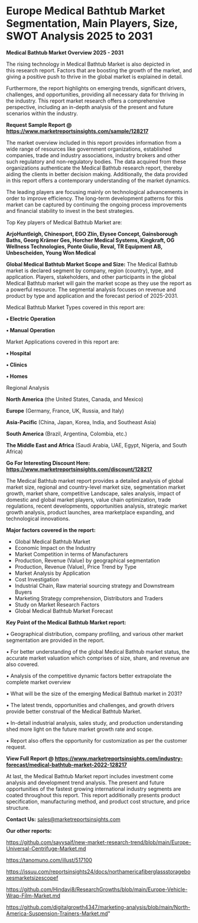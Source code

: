 # Europe Medical Bathtub Market Segmentation, Main Players, Size, SWOT Analysis 2025 to 2031

<Strong> Medical Bathtub Market Overview 2025 - 2031</strong>

The rising technology in Medical Bathtub Market is also depicted in this research report. Factors that are boosting the growth of the market, and giving a positive push to thrive in the global market is explained in detail.

Furthermore, the report highlights on emerging trends, significant drivers, challenges, and opportunities, providing all necessary data for thriving in the industry. This report market research offers a comprehensive perspective, including an in-depth analysis of the present and future scenarios within the industry.

<strong>Request Sample Report @ <a href=https://www.marketreportsinsights.com/sample/128217>https://www.marketreportsinsights.com/sample/128217</a></strong>

The market overview included in this report provides information from a wide range of resources like government organizations, established companies, trade and industry associations, industry brokers and other such regulatory and non-regulatory bodies. The data acquired from these organizations authenticate the Medical Bathtub research report, thereby aiding the clients in better decision making. Additionally, the data provided in this report offers a contemporary understanding of the market dynamics.

The leading players are focusing mainly on technological advancements in order to improve efficiency. The long-term development patterns for this market can be captured by continuing the ongoing process improvements and financial stability to invest in the best strategies.

Top Key players of Medical Bathtub Market are:

<strong>ArjoHuntleigh, Chinesport, EGO Zlín, Elysee Concept, Gainsborough Baths, Georg Krämer Ges, Horcher Medical Systems, Kingkraft, OG Wellness Technologies, Ponte Giulio, Reval, TR Equipment AB, Unbescheiden, Young Won Medical</strong>

<strong><b>Global Medical Bathtub Market Scope and Size:</b></strong>
The Medical Bathtub market is declared segment by company, region (country), type, and application. Players, stakeholders, and other participants in the global Medical Bathtub market will gain the market scope as they use the report as a powerful resource. The segmental analysis focuses on revenue and product by type and application and the forecast period of 2025-2031.

Medical Bathtub Market Types covered in this report are:

<strong>• Electric Operation

• Manual Operation</strong>

Market Applications covered in this report are:

<strong>• Hospital

• Clinics

• Homes</strong> 

Regional Analysis

<strong>North America</strong> (the United States, Canada, and Mexico)

<strong>Europe</strong> (Germany, France, UK, Russia, and Italy)

<strong>Asia-Pacific</strong> (China, Japan, Korea, India, and Southeast Asia)

<strong>South America</strong> (Brazil, Argentina, Colombia, etc.)

<strong>The Middle East and Africa</strong> (Saudi Arabia, UAE, Egypt, Nigeria, and South Africa)

<strong>Go For Interesting Discount Here: <a href=https://www.marketreportsinsights.com/discount/128217>https://www.marketreportsinsights.com/discount/128217</a></strong>

The Medical Bathtub market report provides a detailed analysis of global market size, regional and country-level market size, segmentation market growth, market share, competitive Landscape, sales analysis, impact of domestic and global market players, value chain optimization, trade regulations, recent developments, opportunities analysis, strategic market growth analysis, product launches, area marketplace expanding, and technological innovations.

<strong><b>Major factors covered in the report:</b></strong>
<ul>
  <li>Global Medical Bathtub Market </li>
  <li>Economic Impact on the Industry</li>
  <li>Market Competition in terms of Manufacturers</li>
  <li>Production, Revenue (Value) by geographical segmentation</li>
  <li>Production, Revenue (Value), Price Trend by Type</li>
  <li>Market Analysis by Application</li>
  <li>Cost Investigation</li>
  <li>Industrial Chain, Raw material sourcing strategy and Downstream Buyers</li>
  <li>Marketing Strategy comprehension, Distributors and Traders</li>
  <li>Study on Market Research Factors</li>
  <li>Global Medical Bathtub Market Forecast</li>
</ul>

<strong><b>Key Point of the Medical Bathtub Market report:</b></strong>

• Geographical distribution, company profiling, and various other market segmentation are provided in the report.

• For better understanding of the global Medical Bathtub market status, the accurate market valuation which comprises of size, share, and revenue are also covered.

• Analysis of the competitive dynamic factors better extrapolate the complete market overview

• What will be the size of the emerging Medical Bathtub market in 2031?

• The latest trends, opportunities and challenges, and growth drivers provide better construal of the Medical Bathtub Market.

• In-detail industrial analysis, sales study, and production understanding shed more light on the future market growth rate and scope.

• Report also offers the opportunity for customization as per the customer request.

<strong><b>View Full Report @ <a href=https://www.marketreportsinsights.com/industry-forecast/medical-bathtub-market-2022-128217>https://www.marketreportsinsights.com/industry-forecast/medical-bathtub-market-2022-128217</a></b></strong>


At last, the Medical Bathtub Market report includes investment come analysis and development trend analysis. The present and future opportunities of the fastest growing international industry segments are coated throughout this report. This report additionally presents product specification, manufacturing method, and product cost structure, and price structure.

<strong>Contact Us:</strong>
sales@marketreportsinsights.com

<strong>Our other reports:</strong>

<a href=https://github.com/sayysaif/new-market-research-trend/blob/main/Europe-Universal-Centrifuge-Market.md>https://github.com/sayysaif/new-market-research-trend/blob/main/Europe-Universal-Centrifuge-Market.md</a>

<a href=https://tanomuno.com/illust/517100>https://tanomuno.com/illust/517100</a>

<a href=https://issuu.com/reportsinsights24/docs/northamericafiberglassstorageboxesmarketsizescopef>https://issuu.com/reportsinsights24/docs/northamericafiberglassstorageboxesmarketsizescopef</a>

<a href=https://github.com/Hindavi8/ResearchGrowths/blob/main/Europe-Vehicle-Wrap-Film-Market.md>https://github.com/Hindavi8/ResearchGrowths/blob/main/Europe-Vehicle-Wrap-Film-Market.md</a>

<a href=https://github.com/digitalgrowth4347/marketing-analysis/blob/main/North-America-Suspension-Trainers-Market.md>https://github.com/digitalgrowth4347/marketing-analysis/blob/main/North-America-Suspension-Trainers-Market.md</a>"
